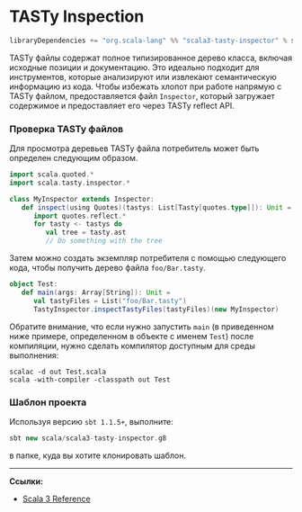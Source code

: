# TASTy Inspection

```sbt
libraryDependencies += "org.scala-lang" %% "scala3-tasty-inspector" % scalaVersion.value
```

TASTy файлы содержат полное типизированное дерево класса, включая исходные позиции и документацию. 
Это идеально подходит для инструментов, которые анализируют или извлекают семантическую информацию из кода. 
Чтобы избежать хлопот при работе напрямую с TASTy файлом, 
предоставляется файл `Inspector`, который загружает содержимое и предоставляет его через TASTy reflect API.


### Проверка TASTy файлов

Для просмотра деревьев TASTy файла потребитель может быть определен следующим образом.

```scala
import scala.quoted.*
import scala.tasty.inspector.*

class MyInspector extends Inspector:
   def inspect(using Quotes)(tastys: List[Tasty[quotes.type]]): Unit =
      import quotes.reflect.*
      for tasty <- tastys do
         val tree = tasty.ast
         // Do something with the tree
```

Затем можно создать экземпляр потребителя с помощью следующего кода, чтобы получить дерево файла `foo/Bar.tasty`.

```scala
object Test:
   def main(args: Array[String]): Unit =
      val tastyFiles = List("foo/Bar.tasty")
      TastyInspector.inspectTastyFiles(tastyFiles)(new MyInspector)
```

Обратите внимание, что если нужно запустить `main` 
(в приведенном ниже примере, определенном в объекте с именем `Test`) после компиляции,
нужно сделать компилятор доступным для среды выполнения:

```
scalac -d out Test.scala
scala -with-compiler -classpath out Test
```

### Шаблон проекта

Используя версию `sbt 1.1.5+`, выполните:

```sbt
sbt new scala/scala3-tasty-inspector.g8
```

в папке, куда вы хотите клонировать шаблон.


---

**Ссылки:**
- [Scala 3 Reference](https://docs.scala-lang.org/scala3/reference/metaprogramming/tasty-inspect.html)
